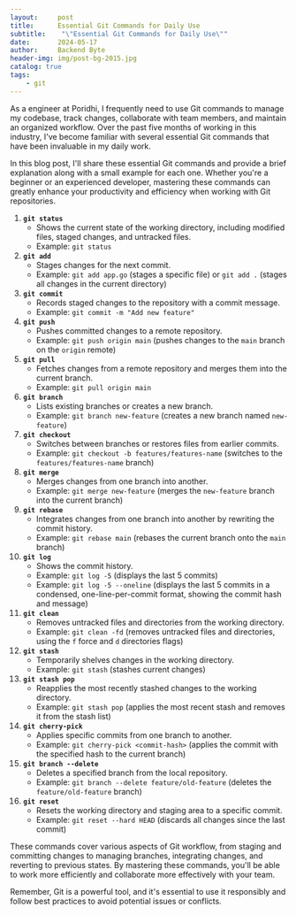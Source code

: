 ```yaml
---
layout:     post
title:      Essential Git Commands for Daily Use
subtitle:    "\"Essential Git Commands for Daily Use\""
date:       2024-05-17
author:     Backend Byte
header-img: img/post-bg-2015.jpg
catalog: true
tags:
    - git
---
```


As a engineer at Poridhi, I frequently need to use Git commands to manage my codebase, track changes, collaborate with team members, and maintain an organized workflow. Over the past five months of working in this industry, I've become familiar with several essential Git commands that have been invaluable in my daily work.

In this blog post, I'll share these essential Git commands and provide a brief explanation along with a small example for each one. Whether you're a beginner or an experienced developer, mastering these commands can greatly enhance your productivity and efficiency when working with Git repositories.

1. **`git status`**
    - Shows the current state of the working directory, including modified files, staged changes, and untracked files.
    - Example: `git status`
2. **`git add`**
    - Stages changes for the next commit.
    - Example: `git add app.go` (stages a specific file) or `git add .` (stages all changes in the current directory)
3. **`git commit`**
    - Records staged changes to the repository with a commit message.
    - Example: `git commit -m "Add new feature"`
4. **`git push`**
    - Pushes committed changes to a remote repository.
    - Example: `git push origin main` (pushes changes to the `main` branch on the `origin` remote)
5. **`git pull`**
    - Fetches changes from a remote repository and merges them into the current branch.
    - Example: `git pull origin main`
6. **`git branch`**
    - Lists existing branches or creates a new branch.
    - Example: `git branch new-feature` (creates a new branch named `new-feature`)
7. **`git checkout`**
    - Switches between branches or restores files from earlier commits.
    - Example: `git checkout -b features/features-name` (switches to the `features/features-name` branch)
8. **`git merge`**
    - Merges changes from one branch into another.
    - Example: `git merge new-feature` (merges the `new-feature` branch into the current branch)
9. **`git rebase`**
    - Integrates changes from one branch into another by rewriting the commit history.
    - Example: `git rebase main` (rebases the current branch onto the `main` branch)
10. **`git log`**
    - Shows the commit history.
    - Example: `git log -5` (displays the last 5 commits)
    - Example: `git log -5 --oneline` (displays the last 5 commits in a condensed, one-line-per-commit format, showing the commit hash and message)
11. **`git clean`**
    - Removes untracked files and directories from the working directory.
    - Example: `git clean -fd` (removes untracked files and directories, using the `f` force and `d` directories flags)
12. **`git stash`**
    - Temporarily shelves changes in the working directory.
    - Example: `git stash` (stashes current changes)
13. **`git stash pop`**
    - Reapplies the most recently stashed changes to the working directory.
    - Example: `git stash pop` (applies the most recent stash and removes it from the stash list)
14. **`git cherry-pick`**
    - Applies specific commits from one branch to another.
    - Example: `git cherry-pick <commit-hash>` (applies the commit with the specified hash to the current branch)
15. **`git branch --delete`**
    - Deletes a specified branch from the local repository.
    - Example: `git branch --delete feature/old-feature` (deletes the `feature/old-feature` branch)
16. **`git reset`**
    - Resets the working directory and staging area to a specific commit.
    - Example: `git reset --hard HEAD` (discards all changes since the last commit)

These commands cover various aspects of Git workflow, from staging and committing changes to managing branches, integrating changes, and reverting to previous states. By mastering these commands, you'll be able to work more efficiently and collaborate more effectively with your team.

Remember, Git is a powerful tool, and it's essential to use it responsibly and follow best practices to avoid potential issues or conflicts.